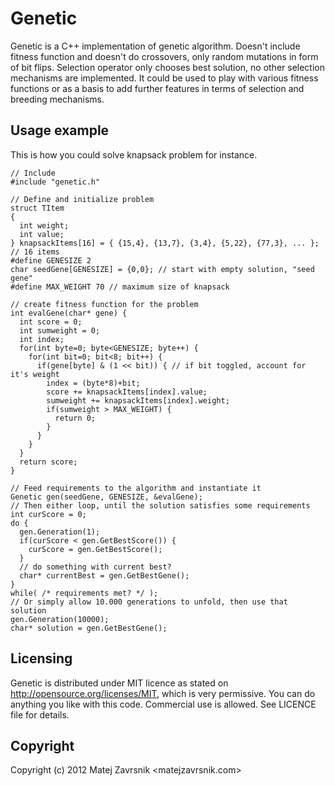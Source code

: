 # Genetic
Genetic is a C++ implementation of genetic algorithm. Doesn't include fitness function and doesn't do crossovers, only random mutations in form of bit flips. Selection operator only chooses best solution, no other selection mechanisms are implemented. It could be used to play with various fitness functions or as a basis to add further features in terms of selection and breeding mechanisms.

## Usage example
This is how you could solve knapsack problem for instance.

    // Include
    #include "genetic.h"
    
    // Define and initialize problem
    struct TItem
    {
      int weight;
      int value;
    } knapsackItems[16] = { {15,4}, {13,7}, {3,4}, {5,22}, {77,3}, ... }; // 16 items
    #define GENESIZE 2
    char seedGene[GENESIZE] = {0,0}; // start with empty solution, "seed gene"
    #define MAX_WEIGHT 70 // maximum size of knapsack
    
    // create fitness function for the problem
    int evalGene(char* gene) {
      int score = 0;
      int sumweight = 0;
      int index;
      for(int byte=0; byte<GENESIZE; byte++) {
        for(int bit=0; bit<8; bit++) {
          if(gene[byte] & (1 << bit)) { // if bit toggled, account for it's weight
            index = (byte*8)+bit;
            score += knapsackItems[index].value;
            sumweight += knapsackItems[index].weight;
            if(sumweight > MAX_WEIGHT) {
              return 0;
            }
          }
        }
      }
      return score;
    }
    
    // Feed requirements to the algorithm and instantiate it
    Genetic gen(seedGene, GENESIZE, &evalGene);
    // Then either loop, until the solution satisfies some requirements
    int curScore = 0;
    do {
      gen.Generation(1);
      if(curScore < gen.GetBestScore()) {
        curScore = gen.GetBestScore();
      }
      // do something with current best?
      char* currentBest = gen.GetBestGene();
    }
    while( /* requirements met? */ );
    // Or simply allow 10.000 generations to unfold, then use that solution
    gen.Generation(10000);
    char* solution = gen.GetBestGene();

## Licensing
Genetic is distributed under MIT licence as stated on http://opensource.org/licenses/MIT, which is very permissive. You can do anything you like with this code. Commercial use is allowed. See LICENCE file for details.

## Copyright
Copyright (c) 2012 Matej Zavrsnik <matejzavrsnik.com>